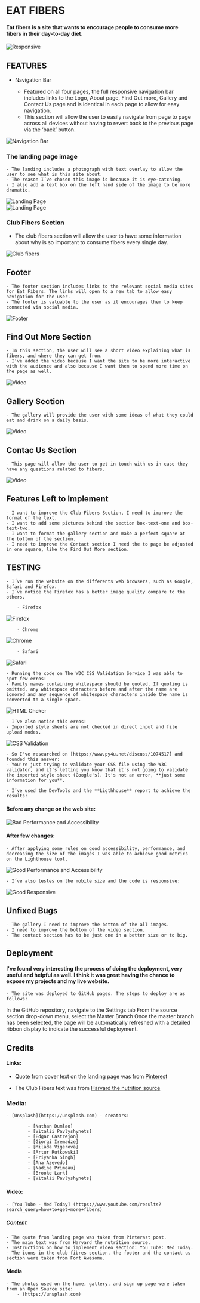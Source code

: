 # EAT FIBERS

#### Eat fibers is a site that wants to encourage people to consume more fibers in their day-to-day diet.

 
![Responsive](./assets/images/responsive.png)
   

## FEATURES

- Navigation Bar

    - Featured on all four pages, the full responsive navigation bar includes links to the Logo, About page, Find Out more, Gallery and Contact Us page and is identical in each page to allow for easy navigation.
    - This section will allow the user to easily navigate from page to page across all devices without having to revert back to the previous page via the ‘back’ button.



![Navigation Bar](./assets/images/nav-bar.png)


 ### The landing page image

    - The landing includes a photograph with text overlay to allow the user to see what is this site about.
    - The reason I´ve chosen this image is because it is eye-catching.
    - I also add a text box on the left hand side of the image to be more dramatic.


![Landing Page](./assets/images/firefox-landing.png)   
![Landing Page](./assets/images/firefox-landing-02.png)   

### Club Fibers Section

   - The club fibers section will allow the user to have some information about why is so important to consume fibers every single day.


  ![Club fibers](./assets/images/club-fibers-02.png) 

## Footer

    - The footer section includes links to the relevant social media sites for Eat Fibers. The links will open to a new tab to allow easy navigation for the user.    
    - The footer is valuable to the user as it encourages them to keep connected via social media.


![Footer](./assets/images/footer.png)  

## Find Out More Section

    - In this section, the user will see a short video explaining what is fibers, and where they can get from. 
    - I've added the video because I want the site to be more interactive with the audience and also because I want them to spend more time on the page as well.

![Video](./assets/images/firefox-video-img.png)

 ## Gallery Section

    - The gallery will provide the user with some ideas of what they could eat and drink on a daily basis.

![Video](./assets/images/firefox-gallery.png)


 ## Contac Us Section

    - This page will allow the user to get in touch with us in case they have any questions related to fibers.

![Video](./assets/images/firefox-contact.png)

 ## Features Left to Implement

    - I want to improve the Club-Fibers Section, I need to improve the format of the text.
    - I want to add some pictures behind the section box-text-one and box-text-two.
    - I want to format the gallery section and make a perfect square at the bottom of the section.
    - I need to improve the Contact section I need the to page be adjusted in one square, like the Find Out More section.


 ## TESTING

    - I´ve run the website on the differents web browsers, such as Google, Safari and Firefox.
    - I´ve notice the Firefox has a better image quality compare to the others.

        - Firefox
![Firefox](./assets/images/Firexfox-browser.png)

        - Chrome
![Chrome](./assets/images/Chrome-browser.png)

        - Safari
![Safari](./assets/images/Safari-browser.png) 


    - Running the code on The W3C CSS Validation Service I was able to spot few erros:
    - Family names containing whitespace should be quoted. If quoting is omitted, any whitespace characters before and after the name are ignored and any sequence of whitespace characters inside the name is converted to a single space. 

![HTML Cheker](./assets/images/after-Html-Checker.png)
   
    - I´ve also notice this erros:
    - Imported style sheets are not checked in direct input and file upload modes.

![CSS Validation](./assets/images/import-error.png)

    - So I've researched on [https://www.py4u.net/discuss/1074517] and founded this answer:
    - You're just trying to validate your CSS file using the W3C validator, and it's letting you know that it's not going to validate the imported style sheet (Google's). It's not an error, **just some information for you**.

    - I´ve used the DevTools and the **Ligthhouse** report to achieve the results:

#### Before any change on the web site:

![Bad Performance and Accessibility](./assets/images/bad-accessibility.png)

#### After few changes:

    - After applying some rules on good accessibility, performance, and decreasing the size of the images I was able to achieve good metrics on the Lighthouse tool.

![Good Performance and Accessibility](./assets/images/after-decompresing-img.png)

    - I´ve also testes on the mobile size and the code is responsive:

![Good Responsive](./assets/images/media-query.png)

    
## Unfixed Bugs

    - The gallery I need to improve the bottom of the all images.
    - I need to improve the bottom of the video section.
    - The contact section has to be just one in a better size or to big.


## Deployment

#### I've found very interesting the process of doing the deployment, very useful and helpful as well. I think it was great having the chance to expose my projects and my live website.

    - The site was deployed to GitHub pages. The steps to deploy are as follows:
In the GitHub repository, navigate to the Settings tab
From the source section drop-down menu, select the Master Branch
Once the master branch has been selected, the page will be automatically refreshed with a detailed ribbon display to indicate the successful deployment.
    


## Credits    

#### Links:

- Quote from cover text on the landing page was from [Pinterest](https://www.pinterest.co.uk/pin/AULzf4aIXkqkba3H0geTUaY6IgSlPagTTxdvcmdNemCGtvbb8Lr3L5U/)

- The Club Fibers text was from [Harvard the nutrition source](https://www.hsph.harvard.edu/nutritionsource/carbohydrates/fiber/)

    
### Media:

    - [Unsplash](https://unsplash.com) - creators:

            - [Nathan Dumlao]
            - [Vitalii Pavlyshynets]
            - [Edgar Castrejon]
            - [Giorgi Iremadze]
            - [Milada Vigerova]
            - [Artur Rutkowski]
            - [Priyanka Singh]
            - [Ana Azevedo]
            - [Nadine Primeau]
            - [Brooke Lark]
            - [Vitalii Pavlyshynets]

#### Video:

    - [You Tube - Med Today] (https://www.youtube.com/results?search_query=how+to+get+more+fibers)


##### Content

    - The quote from landing page was taken from Pinterast post.
    - The main text was from Harvard the nutrition source.
    - Instructions on how to implement video section: You Tube: Med Today.
    - The icons in the club-fibres section, the footer and the contact us section were taken from Font Awesome.


#### Media

    - The photos used on the home, gallery, and sign up page were taken from an Open Source site:
        - (https://unsplash.com)

